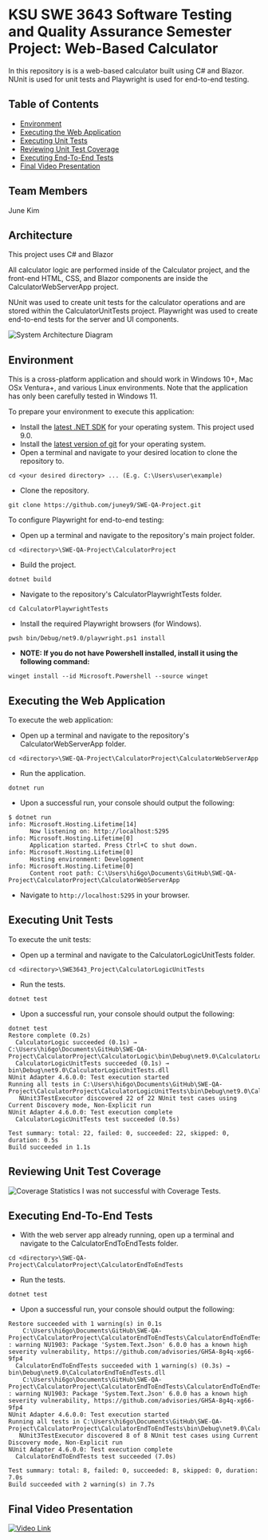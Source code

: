 # KSU SWE 3643 Software Testing and Quality Assurance Semester Project: Web-Based Calculator
In this repository is is a web-based calculator built using C# and Blazor. NUnit is used for unit tests and
Playwright is used for end-to-end testing.

## Table of Contents
- [Environment](#environment)
- [Executing the Web Application](#executing-the-web-application)
- [Executing Unit Tests](#executing-unit-tests)
- [Reviewing Unit Test Coverage](#reviewing-unit-test-coverage)
- [Executing End-To-End Tests](#executing-end-to-end-tests)
- [Final Video Presentation](#final-video-presentation)

## Team Members
June Kim

## Architecture
This project uses C# and Blazor

All calculator logic are performed inside of the Calculator project, and the front-end HTML, CSS, and Blazor components are
inside the CalculatorWebServerApp project. 

NUnit was used to create unit tests for the calculator operations
and are stored within the CalculatorUnitTests project. 
Playwright was used to create end-to-end 
tests for the server and UI components.

![System Architecture Diagram](https://i.imgur.com/DEEBtr4.png)

## Environment
This is a cross-platform application and should work in Windows 10+, Mac OSx Ventura+, and various Linux 
environments. Note that the application has only been carefully tested in Windows 11.

To prepare your environment to execute this application:
* Install the [latest .NET SDK](https://dotnet.microsoft.com/en-us/download/dotnet/9.0) for your operating system. This project used 9.0.
* Install the [latest version of git](https://git-scm.com/download/win) for your operating system.
* Open a terminal and navigate to your desired location to clone the repository to.

`cd <your desired directory> ... (E.g. C:\Users\user\example)`
  
* Clone the repository.

`git clone https://github.com/juney9/SWE-QA-Project.git`

To configure Playwright for end-to-end testing:
* Open up a terminal and navigate to the repository's main project folder.

`cd <directory>\SWE-QA-Project\CalculatorProject`

* Build the project.

`dotnet build`

* Navigate to the repository's CalculatorPlaywrightTests folder.

`cd CalculatorPlaywrightTests`

* Install the required Playwright browsers (for Windows).

`pwsh bin/Debug/net9.0/playwright.ps1 install`

* __NOTE: If you do not have Powershell installed, install it using the following command:__

`winget install --id Microsoft.Powershell --source winget`

## Executing the Web Application
To execute the web application: 

* Open up a terminal and navigate to the repository's CalculatorWebServerApp folder.

`cd <directory>\SWE-QA-Project\CalculatorProject\CalculatorWebServerApp`

* Run the application.

`dotnet run`

* Upon a successful run, your console should output the following:
```
$ dotnet run
info: Microsoft.Hosting.Lifetime[14]
      Now listening on: http://localhost:5295
info: Microsoft.Hosting.Lifetime[0]
      Application started. Press Ctrl+C to shut down.
info: Microsoft.Hosting.Lifetime[0]
      Hosting environment: Development
info: Microsoft.Hosting.Lifetime[0]
      Content root path: C:\Users\hi6go\Documents\GitHub\SWE-QA-Project\CalculatorProject\CalculatorWebServerApp

```

* Navigate to `http://localhost:5295` in your browser.

## Executing Unit Tests
To execute the unit tests:

* Open up a terminal and navigate to the CalculatorLogicUnitTests folder.

`cd <directory>\SWE3643_Project\CalculatorLogicUnitTests`

* Run the tests.

`dotnet test`

* Upon a successful run, your console should output the following:
```
dotnet test
Restore complete (0.2s)
  CalculatorLogic succeeded (0.1s) → C:\Users\hi6go\Documents\GitHub\SWE-QA-Project\CalculatorProject\CalculatorLogic\bin\Debug\net9.0\CalculatorLogic.dll
  CalculatorLogicUnitTests succeeded (0.1s) → bin\Debug\net9.0\CalculatorLogicUnitTests.dll
NUnit Adapter 4.6.0.0: Test execution started
Running all tests in C:\Users\hi6go\Documents\GitHub\SWE-QA-Project\CalculatorProject\CalculatorLogicUnitTests\bin\Debug\net9.0\CalculatorLogicUnitTests.dll
   NUnit3TestExecutor discovered 22 of 22 NUnit test cases using Current Discovery mode, Non-Explicit run
NUnit Adapter 4.6.0.0: Test execution complete
  CalculatorLogicUnitTests test succeeded (0.5s)

Test summary: total: 22, failed: 0, succeeded: 22, skipped: 0, duration: 0.5s
Build succeeded in 1.1s
```

## Reviewing Unit Test Coverage
![Coverage Statistics](https://i.imgur.com/UfiHPSZ.png)
I was not successful with Coverage Tests.

## Executing End-To-End Tests
* With the web server app already running, open up a terminal and navigate to the CalculatorEndToEndTests folder.

`cd <directory>\SWE-QA-Project\CalculatorProject\CalculatorEndToEndTests`

* Run the tests.

`dotnet test`

* Upon a successful run, your console should output the following:
```
Restore succeeded with 1 warning(s) in 0.1s
    C:\Users\hi6go\Documents\GitHub\SWE-QA-Project\CalculatorProject\CalculatorEndToEndTests\CalculatorEndToEndTests.csproj : warning NU1903: Package 'System.Text.Json' 6.0.0 has a known high severity vulnerability, https://github.com/advisories/GHSA-8g4q-xg66-9fp4
  CalculatorEndToEndTests succeeded with 1 warning(s) (0.3s) → bin\Debug\net9.0\CalculatorEndToEndTests.dll
    C:\Users\hi6go\Documents\GitHub\SWE-QA-Project\CalculatorProject\CalculatorEndToEndTests\CalculatorEndToEndTests.csproj : warning NU1903: Package 'System.Text.Json' 6.0.0 has a known high severity vulnerability, https://github.com/advisories/GHSA-8g4q-xg66-9fp4
NUnit Adapter 4.6.0.0: Test execution started
Running all tests in C:\Users\hi6go\Documents\GitHub\SWE-QA-Project\CalculatorProject\CalculatorEndToEndTests\bin\Debug\net9.0\CalculatorEndToEndTests.dll
   NUnit3TestExecutor discovered 8 of 8 NUnit test cases using Current Discovery mode, Non-Explicit run
NUnit Adapter 4.6.0.0: Test execution complete
  CalculatorEndToEndTests test succeeded (7.0s)

Test summary: total: 8, failed: 0, succeeded: 8, skipped: 0, duration: 7.0s
Build succeeded with 2 warning(s) in 7.7s
```


## Final Video Presentation
[![Video Link](https://upload.wikimedia.org/wikipedia/commons/0/09/YouTube_full-color_icon_%282017%29.svg)](https://youtu.be/YyUSFXV9sag)